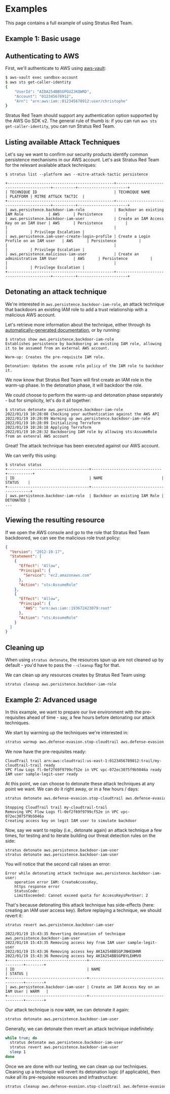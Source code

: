 # Examples

This page contains a full example of using Stratus Red Team.

## Example 1: Basic usage

## Authenticating to AWS

First, we'll authenticate to AWS using [aws-vault](https://github.com/99designs/aws-vault):

```bash
$ aws-vault exec sandbox-account
$ aws sts get-caller-identity
{
    "UserId": "AIDA254BBSGPGUZJKQWRD",
    "Account": "012345678912",
    "Arn": "arn:aws:iam::012345678912:user/christophe"
}
```

Stratus Red Team should support any authentication option supported by the AWS Go SDK v2.
The general rule of thumb is: if you can run `aws sts get-caller-identity`, you can run Stratus Red Team.

## Listing available Attack Techniques

Let's say we want to confirm our security products identify common persistence mechanisms in our AWS account.
Let's ask Stratus Red Team for the relevant available attack techniques:

```
$ stratus list --platform aws --mitre-attack-tactic persistence

+-----------------------------------------------+-----------------------------------------+----------+----------------------+
| TECHNIQUE ID                                  | TECHNIQUE NAME                          | PLATFORM | MITRE ATT&CK TACTIC  |
+-----------------------------------------------+-----------------------------------------+----------+----------------------+
| aws.persistence.backdoor-iam-role             | Backdoor an existing IAM Role           | AWS      | Persistence          |
| aws.persistence.backdoor-iam-user             | Create an IAM Access Key on an IAM User | AWS      | Persistence          |
|                                               |                                         |          | Privilege Escalation |
| aws.persistence.iam-user-create-login-profile | Create a Login Profile on an IAM user   | AWS      | Persistence          |
|                                               |                                         |          | Privilege Escalation |
| aws.persistence.malicious-iam-user            | Create an administrative IAM User       | AWS      | Persistence          |
|                                               |                                         |          | Privilege Escalation |
+-----------------------------------------------+-----------------------------------------+----------+----------------------+
```

## Detonating an attack technique

We're interested in `aws.persistence.backdoor-iam-role`, an attack technique that backdoors an existing IAM role to add a trust relationship with a malicious AWS account.

Let's retrieve more information about the technique, either through its [automatically-generated documentation](https://stratus-red-team.cloud/attack-techniques/AWS/aws.persistence.backdoor-iam-role/), or by running:

```
$ stratus show aws.persistence.backdoor-iam-role
Establishes persistence by backdooring an existing IAM role, allowing it to be assumed from an external AWS account.

Warm-up: Creates the pre-requisite IAM role.

Detonation: Updates the assume role policy of the IAM role to backdoor it.
```

We now know that Stratus Red Team will first create an IAM role in the warm-up phase. In the detonation phase, it will backdoor the role.

We could choose to perform the warm-up and detonation phase separately - but for simplicity, let's do it all together:

```
$ stratus detonate aws.persistence.backdoor-iam-role
2022/01/19 10:28:08 Checking your authentication against the AWS API
2022/01/19 10:28:09 Warming up aws.persistence.backdoor-iam-role
2022/01/19 10:28:09 Initializing Terraform
2022/01/19 10:28:18 Applying Terraform
2022/01/19 10:28:32 Backdooring IAM role by allowing sts:AssumeRole from an extenral AWS account
```

Great! The attack technique has been executed against our AWS account.

We can verify this using:

```
$ stratus status
+------------------------------------+-------------------------------+-----------+
| ID                                 | NAME                          | STATUS    |
+------------------------------------+-------------------------------------------+
| aws.persistence.backdoor-iam-role  | Backdoor an existing IAM Role | DETONATED |
...
```

## Viewing the resulting resource

If we open the AWS console and go to the role that Stratus Red Team backdoored, we can see the malicious role trust policy:

```json hl_lines="12 13 14 15 16"
{
  "Version": "2012-10-17",
  "Statement": [
    {
      "Effect": "Allow",
      "Principal": {
        "Service": "ec2.amazonaws.com"
      },
      "Action": "sts:AssumeRole"
    },
    {
      "Effect": "Allow",
      "Principal": {
        "AWS": "arn:aws:iam::193672423079:root"
      },
      "Action": "sts:AssumeRole"
    }
  ]
}
```

## Cleaning up

When using `stratus detonate`, the resources spun up are not cleaned up by default - you'd have to pass the `--cleanup` flag for that.

We can clean up any resources creates by Stratus Red Team using:

```
stratus cleanup aws.persistence.backdoor-iam-role
```

## Example 2: Advanced usage

In this example, we want to prepare our live environment with the pre-requisites ahead of time - say, a few hours before detonating our attack techniques.

We start by warming up the techniques we're interested in:

```bash
stratus warmup aws.defense-evasion.stop-cloudtrail aws.defense-evasion.remove-vpc-flow-logs aws.persistence.backdoor-iam-user
```

We now have the pre-requisites ready:

```
CloudTrail trail arn:aws:cloudtrail:us-east-1:0123456789012:trail/my-cloudtrail-trail ready
VPC Flow Logs fl-0ef2f69f9799cf52e in VPC vpc-072ec3075f9b5046a ready
IAM user sample-legit-user ready
```

At this point, we can choose to detonate these attack techniques at any point we want. We can do it right away, or in a few hours / days:

```bash
stratus detonate aws.defense-evasion.stop-cloudtrail aws.defense-evasion.remove-vpc-flow-logs aws.persistence.backdoor-iam-user
```

```text
Stopping CloudTrail trail my-cloudtrail-trail
Removing VPC Flow Logs fl-0ef2f69f9799cf52e in VPC vpc-072ec3075f9b5046a
Creating access key on legit IAM user to simulate backdoor
```

Now, say we want to replay (i.e., detonate again) an attack technique a few times, for testing and to iterate building our threat detection rules on the side:

```
stratus detonate aws.persistence.backdoor-iam-user
stratus detonate aws.persistence.backdoor-iam-user
```

You will notice that the second call raises an error:

```
Error while detonating attack technique aws.persistence.backdoor-iam-user: 
    operation error IAM: CreateAccessKey, 
    https response error 
    StatusCode: 
    LimitExceeded: Cannot exceed quota for AccessKeysPerUser: 2
```

That's because detonating this attack technique has side-effects (here: creating an IAM user access key). Before replaying a technique, we should revert it:

```
stratus revert aws.persistence.backdoor-iam-user
```

``` 
2022/01/19 15:43:35 Reverting detonation of technique aws.persistence.backdoor-iam-user
2022/01/19 15:43:35 Removing access key from IAM user sample-legit-user
2022/01/19 15:43:36 Removing access key AKIA254BBSGPJNHEDHNR
2022/01/19 15:43:36 Removing access key AKIA254BBSGPBYLEHMVO
+-----------------------------------+-----------------------------------------+--------+
| ID                                | NAME                                    | STATUS |
+-----------------------------------+-----------------------------------------+--------+
| aws.persistence.backdoor-iam-user | Create an IAM Access Key on an IAM User | WARM   |
+-----------------------------------+-----------------------------------------+--------+
```

Our attack technique is now `WARM`, we can detonate it again:

```bash
stratus detonate aws.persistence.backdoor-iam-user
```

Generally, we can detonate then revert an attack technique indefinitely:

```bash
while true; do
  stratus detonate aws.persistence.backdoor-iam-user
  stratus revert aws.persistence.backdoor-iam-user
  sleep 1
done
```

Once we are done with our testing, we can clean up our techniques. Cleaning up a technique will revert its detonation logic (if applicable), then nuke all its pre-requisite resources and infrastructure:

```bash
stratus cleanup aws.defense-evasion.stop-cloudtrail aws.defense-evasion.remove-vpc-flow-logs aws.persistence.backdoor-iam-user
```